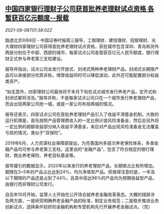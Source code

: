 <!--1631066463000-->
[中国四家银行理财子公司获首批养老理财试点资格 各暂获百亿元额度--报载](https://cn.reuters.com/article/china-banks-wealth-management-0908-idCNKBS2G403O)
------

<div><i>2021-09-08T01:38:02Z</i></div><p>路透北京9月8日 - 中国证券时报周三报导，工银理财、建信理财、招银理财、光大理财四家理财公司获得首批养老理财试点资格，获批城市包含深圳、青岛和另外两座分别位于中部、西部的城市，每家试点公司各暂获百亿元人民币额度，银行理财正式参与养老第三支柱建设。</p><p>报导并指出，试点公司会发行开放式、封闭式两种养老理财产品。封闭式长期限产品可以承接部分优质非标，增厚收益同时可以降低波动，此外还可能配置部分权益类资产。</p><p>“如无意外，四家理财公司最快将于本月下旬在试点城市发行养老产品，定开式和封闭式都将涉及。”报导并称，不是每家试点公司只在一个城市发行养老理财产品，而会出现两家公司抢一城，或是一家公司布局两城的情况。</p><p>报导还表示，四家试点公司在首批养老理财产品引入了收益平滑基金机制。大致的运行机理是，首先按照产品管理费收入的一定比例计提风险准备金，然后会另外将一定比例的超额收益部分纳入收益平滑基金，来应对产品出现风险准备金无法覆盖亏损的情况，类似于“双保险”。</p><p>2019年6月，人力资源社会保障部提出，为完善国内多层次养老保险体系，多类金融产品均可参与养老第三支柱。这里说的“金融产品”，包含了符合规定的银行理财、商业养老保险、养老目标基金等。</p><p>报导援引的数据显示，2020年以来发行的养老理财产品，长期限占比有所增加。期限在3~5年的产品占比达到24%，均为净值型产品。但值得注意的是，一年及以下期限的产品还是占到了44%，且其中高达98%的产品均为预期收益型产品，由银行而非理财公司发行。</p><p>自去年10月开始，监管人士开始在公开场合就养老金融改革表态。大概的措辞涉及两方面，一是研究明确养老金融产品的标准，制定业务规范；二是稳步推进业务创新试点，选择条件较好的金融机构和专营机构先行开展养老金融试点。（完）</p>
